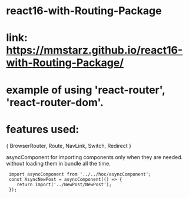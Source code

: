 # react16-with-Routing-Package

# link: https://mmstarz.github.io/react16-with-Routing-Package/

# example of using 'react-router', 'react-router-dom'.

# features used:
  { BrowserRouter, Route, NavLink, Switch, Redirect }  
  
  
  asyncComponent for importing components only when they are needed.
  without loading them in bundle all the time.
  
     import asyncComponent from '../../hoc/asyncComponent';
     const AsyncNewPost = asyncComponent(() => {
        return import('../NewPost/NewPost');
     });
